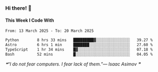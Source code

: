 ### Hi there! 👋

#### This Week I Code With
<!--START_SECTION:waka-->

```txt
From: 13 March 2025 - To: 20 March 2025

Python        8 hrs 33 mins   █████████▓░░░░░░░░░░░░░░░   39.27 %
Astro         6 hrs 1 min     ███████░░░░░░░░░░░░░░░░░░   27.60 %
TypeScript    1 hr 34 mins    █▓░░░░░░░░░░░░░░░░░░░░░░░   07.18 %
Bash          52 mins         █░░░░░░░░░░░░░░░░░░░░░░░░   04.05 %
```

<!--END_SECTION:waka-->

<!--STARTS_HERE_QUOTE_README-->
<i>❝“I do not fear computers. I fear lack of them.”— Isaac Asimov  ❞</i>
<!--ENDS_HERE_QUOTE_README-->
